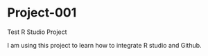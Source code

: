 # Project-001
Test R Studio Project

I am using this project to learn how to integrate R studio and Github.
